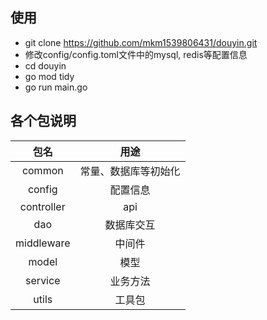## 使用
- git clone https://github.com/mkm1539806431/douyin.git
- 修改config/config.toml文件中的mysql, redis等配置信息
- cd douyin
- go mod tidy
- go run main.go

## 各个包说明

|     包名     |     用途     |
|:----------:|:----------:|
|   common   | 常量、数据库等初始化 |
|   config   |    配置信息    |
| controller |    api     |
|    dao     |   数据库交互    |
| middleware |    中间件     |
|   model    |     模型     |
|  service   |    业务方法    |
|   utils    |    工具包     |

